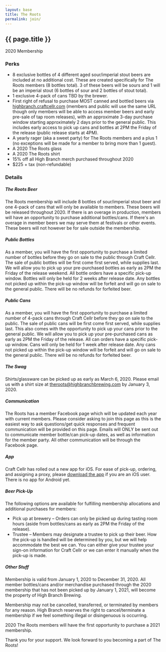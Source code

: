 ```yaml
---
layout: base
title: The Roots
permalink: join/
---
```


<section id="roots" class="page bg-light-gray">
    <div class="container">
        <div class="row">
            <div class="col-sm-10 col-sm-offset-1 text-center">
                <h2 class="section-heading">{{ page.title }}</h2>
                <p class="lead">2020 Membership</p>
            </div>
            <div class="col-md-6 col-md-offset-3">
                <h3>Perks</h3>
                <ul>
                    <li>8 exclusive bottles of 4 different aged sour/imperial stout beers are included at no additional cost. These are created specifically for The Roots members (8 bottles total). 3 of these beers will be sours and 1 will be an imperial stout (6 bottles of sour and 2 bottles of stout total).</li>
                    <li>1 exclusive 4-pack of cans TBD by the brewer.</li>
                    <li>First right of refusal to purchase MOST canned and bottled beers via <a href="https://highbranch.craftcellr.com/" target="_blank">highbranch.craftcellr.com</a> (members and public will use the same URL though only members will be able to access member beers and early pre-sale of tap room releases), with an approximate 3-day purchase window starting approximately 2 days prior to the general public. This includes early access to pick up cans and bottles at 2PM the Friday of the release (public release starts at 4PM).</li>
                    <li>A yearly rager (aka a sweet party) for The Roots members and a plus 1 (no exceptions will be made for a member to bring more than 1 guest).</li>
                    <li>A 2020 The Roots glass</li>
                    <li>A 2020 The Roots shirt</li>
                    <li>15% off all High Branch merch purchased throughout 2020</li>
                    <li>$225 + tax (non-refundable)</li>
                </ul>
                <h3>Details</h3>
                <h5>The Roots Beer</h5>
                <p>The Roots membership will include 8 bottles of sour/imperial stout beer and one 4-pack of cans that will only be available to members. These beers will be released throughout 2020. If there is an overage in production, members will have an opportunity to purchase additional bottles/cans. If there's an overage in member beers we may serve them at festivals or other events. These beers will not however be for sale outside the membership.</p>
                <h5>Public Bottles</h5>
                <p>As a member, you will have the first opportunity to purchase a limited number of bottles before they go on sale to the public through Craft Cellr. The sale of public bottles will be first come first served, while supplies last. We will allow you to pick up your pre-purchased bottles as early as 2PM the Friday of the release weekend. All bottle orders have a specific pick-up window. Bottles will only be held for 2 weeks after release date. Any bottles not picked up within the pick-up window will be forfeit and will go on sale to the general public. There will be no refunds for forfeited beer.</p>
                <h5>Public Cans</h5>
                <p>As a member, you will have the first opportunity to purchase a limited number of 4-pack cans through Craft Cellr before they go on sale to the public. The sale of public cans will be first come first served, while supplies last. This also comes with the opportunity to pick up your cans prior to the general public. We will allow you to pick up your pre-purchased cans as early as 2PM the Friday of the release. All can orders have a specific pick-up window. Cans will only be held for 1 week after release date. Any cans not picked up within the pick-up window will be forfeit and will go on sale to the general public. There will be no refunds for forfeited beer.</p>
                <h5>The Swag</h5>
                <p>Shirts/glassware can be picked up as early as March 6, 2020. Please email us with a shirt size at <a href="mailto:theroots@highbranchbrewing.com" target="_blank">theroots@highbranchbrewing.com</a> by January 3, 2020.</p>
                <h5>Communication</h5>
                <p>The Roots has a member Facebook page which will be updated each year with current members. Please consider asking to join this page as this is the easiest way to ask questions/get quick responses and frequent communication will be provided on this page. Emails will ONLY be sent out to communicate member bottle/can pick-up dates, as well as information for the member party. All other communication will be through the Facebook page.</p>
                <h5>App</h5>
                <p>Craft Cellr has rolled out a new app for iOS. For ease of pick-up, ordering, and assigning a proxy, please <a href="https://apps.apple.com/us/app/craftcellr/id1478594846" target="_blank">download the app</a> if you are an iOS user. There is no app for Android yet.</p>
                <h5>Beer Pick-Up</h5>
                <p>The following options are available for fulfilling membership allocations and additional purchases for members:</p>
                <ul>
                    <li>Pick up at brewery – Orders can only be picked up during tasting room hours (aside from bottles/cans as early as 2PM the Friday of the release).</li>
                    <li>Trustee – Members may designate a trustee to pick up their beer. How the pick-up is handled will be determined by you, but we will help accommodate the best we can. You can either give your trustee your sign-on information for Craft Cellr or we can enter it manually when the pick-up is made.</li>
                </ul>
                <h5>Other Stuff</h5>
                    <p>Membership is valid from January 1, 2020 to December 31, 2020. All member bottles/cans and/or merchandise purchased through the 2020 membership that has not been picked up by January 1, 2021, will become the property of High Branch Brewing.</p>
                    <p>Membership may not be cancelled, transferred, or terminated by members for any reason. High Branch reserves the right to cancel/terminate a membership if we feel something illegal or disingenuous is occurring.</p>
                    <p>2020 The Roots members will have the first opportunity to purchase a 2021 membership.</p>
            </div>
            <div class="col-md-6 col-md-offset-3 text-center">
                <p class="lead">Thank you for your support. We look forward to you becoming a part of The Roots!</p>
                <!-- <br>
                <p><a class="btn-xl" href="https://highbranch.craftcellr.com/" target="_blank">Join Now</a></p> -->
            </div>
        </div>
    </div>
</section>